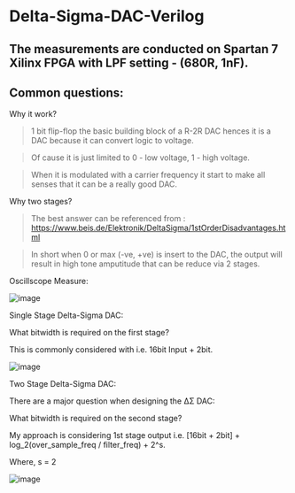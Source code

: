 # Delta-Sigma-DAC-Verilog

## The measurements are conducted on Spartan 7 Xilinx FPGA with LPF setting - (680R, 1nF).

## Common questions:

Why it work?

> 1 bit flip-flop the basic building block of a R-2R DAC hences it is a DAC because it can convert logic to voltage.

> Of cause it is just limited to 0 - low voltage, 1 - high voltage.

> When it is modulated with a carrier frequency it start to make all senses that it can be a really good DAC.

Why two stages?

> The best answer can be referenced from : https://www.beis.de/Elektronik/DeltaSigma/1stOrderDisadvantages.html

> In short when 0 or max (-ve, +ve) is insert to the DAC, the output will result in high tone amputitude that can be reduce via 2 stages.

Oscillscope Measure:

![image](https://user-images.githubusercontent.com/29487339/164624808-22d7779e-76fe-42bc-9464-762ff3e42899.png)

Single Stage Delta-Sigma DAC:

What bitwidth is required on the first stage?

This is commonly considered with i.e. 16bit Input + 2bit.

![image](https://user-images.githubusercontent.com/29487339/164623849-5d9b166e-4096-4519-b08d-78ae2487f0d7.png)

Two Stage Delta-Sigma DAC:

There are a major question when designing the ΔΣ DAC:

What bitwidth is required on the second stage?

My approach is considering 1st stage output i.e. [16bit + 2bit] + log_2(over_sample_freq / filter_freq) + 2^s.

Where, s = 2

![image](https://user-images.githubusercontent.com/29487339/164624610-c9ede55b-ccbb-4a3d-80c1-b08f9f5b3e32.png)


